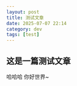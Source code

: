 ```yaml
---
layout: post
title: 测试文章
date: 2025-07-07 22:14
category: dev
tags: [test] 
---
```


## 这是一篇测试文章

哈哈哈 你好世界~
